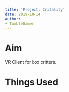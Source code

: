 ```yaml
---
title: 'Project: Critality'
date: 2019-10-14
author:
- TumbleGamer
---
```

# Aim
VR Client for box critters.
# Things Used